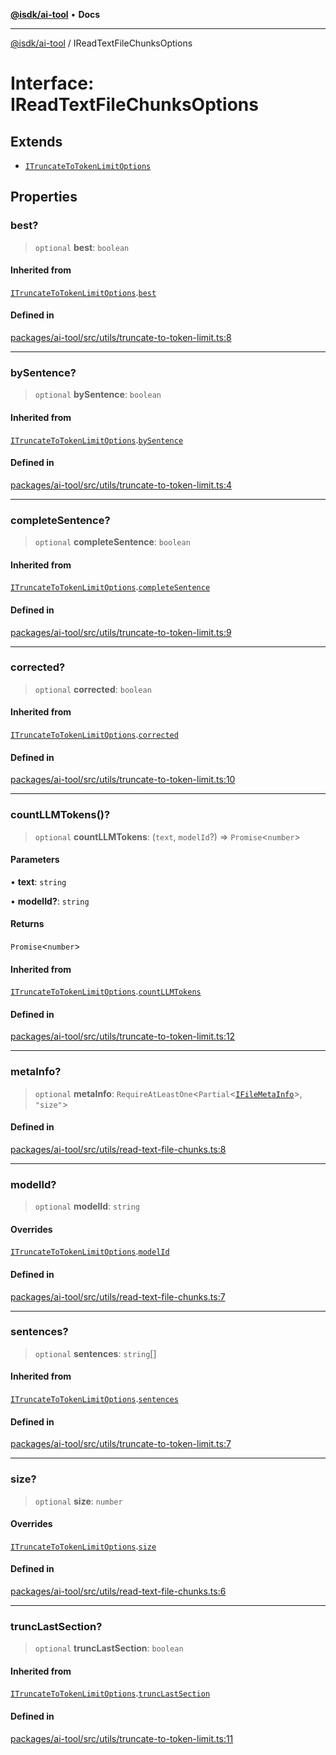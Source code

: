 [**@isdk/ai-tool**](../README.md) • **Docs**

***

[@isdk/ai-tool](../globals.md) / IReadTextFileChunksOptions

# Interface: IReadTextFileChunksOptions

## Extends

- [`ITruncateToTokenLimitOptions`](ITruncateToTokenLimitOptions.md)

## Properties

### best?

> `optional` **best**: `boolean`

#### Inherited from

[`ITruncateToTokenLimitOptions`](ITruncateToTokenLimitOptions.md).[`best`](ITruncateToTokenLimitOptions.md#best)

#### Defined in

[packages/ai-tool/src/utils/truncate-to-token-limit.ts:8](https://github.com/isdk/ai-tool.js/blob/e324043799402aa2caa41711a9168487ab85c166/src/utils/truncate-to-token-limit.ts#L8)

***

### bySentence?

> `optional` **bySentence**: `boolean`

#### Inherited from

[`ITruncateToTokenLimitOptions`](ITruncateToTokenLimitOptions.md).[`bySentence`](ITruncateToTokenLimitOptions.md#bysentence)

#### Defined in

[packages/ai-tool/src/utils/truncate-to-token-limit.ts:4](https://github.com/isdk/ai-tool.js/blob/e324043799402aa2caa41711a9168487ab85c166/src/utils/truncate-to-token-limit.ts#L4)

***

### completeSentence?

> `optional` **completeSentence**: `boolean`

#### Inherited from

[`ITruncateToTokenLimitOptions`](ITruncateToTokenLimitOptions.md).[`completeSentence`](ITruncateToTokenLimitOptions.md#completesentence)

#### Defined in

[packages/ai-tool/src/utils/truncate-to-token-limit.ts:9](https://github.com/isdk/ai-tool.js/blob/e324043799402aa2caa41711a9168487ab85c166/src/utils/truncate-to-token-limit.ts#L9)

***

### corrected?

> `optional` **corrected**: `boolean`

#### Inherited from

[`ITruncateToTokenLimitOptions`](ITruncateToTokenLimitOptions.md).[`corrected`](ITruncateToTokenLimitOptions.md#corrected)

#### Defined in

[packages/ai-tool/src/utils/truncate-to-token-limit.ts:10](https://github.com/isdk/ai-tool.js/blob/e324043799402aa2caa41711a9168487ab85c166/src/utils/truncate-to-token-limit.ts#L10)

***

### countLLMTokens()?

> `optional` **countLLMTokens**: (`text`, `modelId`?) => `Promise`\<`number`\>

#### Parameters

• **text**: `string`

• **modelId?**: `string`

#### Returns

`Promise`\<`number`\>

#### Inherited from

[`ITruncateToTokenLimitOptions`](ITruncateToTokenLimitOptions.md).[`countLLMTokens`](ITruncateToTokenLimitOptions.md#countllmtokens)

#### Defined in

[packages/ai-tool/src/utils/truncate-to-token-limit.ts:12](https://github.com/isdk/ai-tool.js/blob/e324043799402aa2caa41711a9168487ab85c166/src/utils/truncate-to-token-limit.ts#L12)

***

### metaInfo?

> `optional` **metaInfo**: `RequireAtLeastOne`\<`Partial`\<[`IFileMetaInfo`](IFileMetaInfo.md)\>, `"size"`\>

#### Defined in

[packages/ai-tool/src/utils/read-text-file-chunks.ts:8](https://github.com/isdk/ai-tool.js/blob/e324043799402aa2caa41711a9168487ab85c166/src/utils/read-text-file-chunks.ts#L8)

***

### modelId?

> `optional` **modelId**: `string`

#### Overrides

[`ITruncateToTokenLimitOptions`](ITruncateToTokenLimitOptions.md).[`modelId`](ITruncateToTokenLimitOptions.md#modelid)

#### Defined in

[packages/ai-tool/src/utils/read-text-file-chunks.ts:7](https://github.com/isdk/ai-tool.js/blob/e324043799402aa2caa41711a9168487ab85c166/src/utils/read-text-file-chunks.ts#L7)

***

### sentences?

> `optional` **sentences**: `string`[]

#### Inherited from

[`ITruncateToTokenLimitOptions`](ITruncateToTokenLimitOptions.md).[`sentences`](ITruncateToTokenLimitOptions.md#sentences)

#### Defined in

[packages/ai-tool/src/utils/truncate-to-token-limit.ts:7](https://github.com/isdk/ai-tool.js/blob/e324043799402aa2caa41711a9168487ab85c166/src/utils/truncate-to-token-limit.ts#L7)

***

### size?

> `optional` **size**: `number`

#### Overrides

[`ITruncateToTokenLimitOptions`](ITruncateToTokenLimitOptions.md).[`size`](ITruncateToTokenLimitOptions.md#size)

#### Defined in

[packages/ai-tool/src/utils/read-text-file-chunks.ts:6](https://github.com/isdk/ai-tool.js/blob/e324043799402aa2caa41711a9168487ab85c166/src/utils/read-text-file-chunks.ts#L6)

***

### truncLastSection?

> `optional` **truncLastSection**: `boolean`

#### Inherited from

[`ITruncateToTokenLimitOptions`](ITruncateToTokenLimitOptions.md).[`truncLastSection`](ITruncateToTokenLimitOptions.md#trunclastsection)

#### Defined in

[packages/ai-tool/src/utils/truncate-to-token-limit.ts:11](https://github.com/isdk/ai-tool.js/blob/e324043799402aa2caa41711a9168487ab85c166/src/utils/truncate-to-token-limit.ts#L11)
